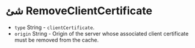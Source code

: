 # شئ RemoveClientCertificate

* `type` String - `clientCertificate`.
* `origin` String - Origin of the server whose associated client certificate must be removed from the cache.